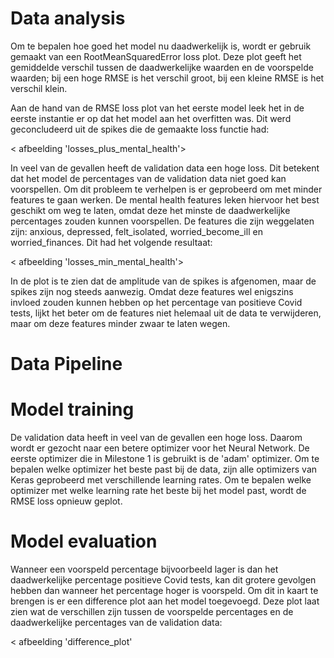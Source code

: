 # Data analysis
Om te bepalen hoe goed het model nu daadwerkelijk is, wordt er gebruik gemaakt van een RootMeanSquaredError loss plot. Deze plot geeft het gemiddelde verschil tussen de daadwerkelijke waarden en de voorspelde waarden; bij een hoge RMSE is het verschil groot, bij een kleine RMSE is het verschil klein.

Aan de hand van de RMSE loss plot van het eerste model leek het in de eerste instantie er op dat het model aan het overfitten was. Dit werd geconcludeerd uit de spikes die de gemaakte loss functie had:

< afbeelding 'losses_plus_mental_health'>

In veel van de gevallen heeft de validation data een hoge loss. Dit betekent dat het model de percentages van de validation data niet goed kan voorspellen. Om dit probleem te verhelpen is er geprobeerd om met minder features te gaan werken. De mental health features leken hiervoor het best geschikt om weg te laten, omdat deze het minste de daadwerkelijke percentages zouden kunnen voorspellen. De features die zijn weggelaten zijn: anxious, depressed, felt_isolated, worried_become_ill en worried_finances. Dit had het volgende resultaat:

< afbeelding 'losses_min_mental_health'>

In de plot is te zien dat de amplitude van de spikes is afgenomen, maar de spikes zijn nog steeds aanwezig. Omdat deze features wel enigszins invloed zouden kunnen hebben op het percentage van positieve Covid tests, lijkt het beter om de features niet helemaal uit de data te verwijderen, maar om deze features minder zwaar te laten wegen.

# Data Pipeline

# Model training
De validation data heeft in veel van de gevallen een hoge loss. Daarom wordt er gezocht naar een betere optimizer voor het Neural Network. De eerste optimizer die in Milestone 1 is gebruikt is de 'adam' optimizer. Om te bepalen welke optimizer het beste past bij de data, zijn alle optimizers van Keras geprobeerd met verschillende learning rates. Om te bepalen welke optimizer met welke learning rate het beste bij het model past, wordt de RMSE loss opnieuw geplot.

# Model evaluation
Wanneer een voorspeld percentage bijvoorbeeld lager is dan het daadwerkelijke percentage positieve Covid tests, kan dit grotere gevolgen hebben dan wanneer het percentage hoger is voorspeld. Om dit in kaart te brengen is er een difference plot aan het model toegevoegd. Deze plot laat zien wat de verschillen zijn tussen de voorspelde percentages en de daadwerkelijke percentages van de validation data:

< afbeelding 'difference_plot'
